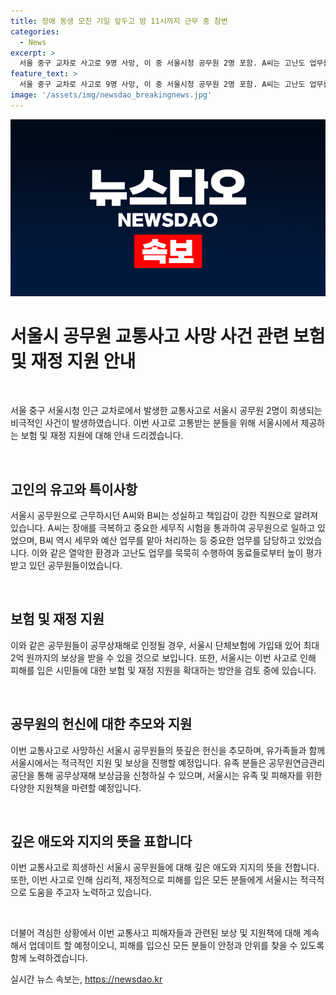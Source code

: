 ```yaml
---
title: 장애 동생 모친 기일 앞두고 밤 11시까지 근무 중 참변
categories:
  - News
excerpt: >
  서울 중구 교차로 사고로 9명 사망, 이 중 서울시청 공무원 2명 포함. A씨는 고난도 업무를 묵묵히 해내며 우수 성과를 보이던 세무직 출신. B씨는 세무와 예산 업무를 겸했고 능력에 대한 평가가 높았다. 이들의 갑작스러운 부고로 시청은 슬픔에 잠겼고, 동료들은 안타깝다는 말로 망연자실했다. 공무상재해로 최대 2억 보상 예상되며, 시민에게도 확대 적용이 검토 중이다. A씨의 헌신적인 모습과 B씨의 성실한 태도가 동료들에게 안타까움을 남겼다.
feature_text: >
  서울 중구 교차로 사고로 9명 사망, 이 중 서울시청 공무원 2명 포함. A씨는 고난도 업무를 묵묵히 해내며 우수 성과를 보이던 세무직 출신. B씨는 세무와 예산 업무를 겸했고 능력에 대한 평가가 높았다. 이들의 갑작스러운 부고로 시청은 슬픔에 잠겼고, 동료들은 안타깝다는 말로 망연자실했다. 공무상재해로 최대 2억 보상 예상되며, 시민에게도 확대 적용이 검토 중이다. A씨의 헌신적인 모습과 B씨의 성실한 태도가 동료들에게 안타까움을 남겼다.
image: '/assets/img/newsdao_breakingnews.jpg'
---
```


<p><img src="/assets/img/newsdao_breakingnews.jpg" alt="ontimetimes 속보" /></p>

<h1 data-ke-size="size26"><b>서울시 공무원 교통사고 사망 사건 관련 보험 및 재정 지원 안내</b></h1>

<p data-ke-size="size16">&nbsp;</p>

<p>서울 중구 서울시청 인근 교차로에서 발생한 교통사고로 서울시 공무원 2명이 희생되는 비극적인 사건이 발생하였습니다. 이번 사고로 고통받는 분들을 위해 서울시에서 제공하는 보험 및 재정 지원에 대해 안내 드리겠습니다.</p>

<p data-ke-size="size16">&nbsp;</p>

<h2 data-ke-size="size26">고인의 유고와 특이사항</h2>

<p>서울시 공무원으로 근무하시던 A씨와 B씨는 성실하고 책임감이 강한 직원으로 알려져 있습니다. A씨는 장애를 극복하고 중요한 세무직 시험을 통과하여 공무원으로 일하고 있었으며, B씨 역시 세무와 예산 업무를 맡아 처리하는 등 중요한 업무를 담당하고 있었습니다. 이와 같은 열악한 환경과 고난도 업무를 묵묵히 수행하여 동료들로부터 높이 평가받고 있던 공무원들이었습니다.</p>

<p data-ke-size="size16">&nbsp;</p>

<h2 data-ke-size="size26">보험 및 재정 지원</h2>

<p>이와 같은 공무원들이 공무상재해로 인정될 경우, 서울시 단체보험에 가입돼 있어 최대 2억 원까지의 보상을 받을 수 있을 것으로 보입니다. 또한, 서울시는 이번 사고로 인해 피해를 입은 시민들에 대한 보험 및 재정 지원을 확대하는 방안을 검토 중에 있습니다.</p>

<p data-ke-size="size16">&nbsp;</p>

<h2 data-ke-size="size26">공무원의 헌신에 대한 추모와 지원</h2>

<p>이번 교통사고로 사망하신 서울시 공무원들의 뜻깊은 헌신을 추모하며, 유가족들과 함께 서울시에서는 적극적인 지원 및 보상을 진행할 예정입니다. 유족 분들은 공무원연금관리공단을 통해 공무상재해 보상금을 신청하실 수 있으며, 서울시는 유족 및 피해자를 위한 다양한 지원책을 마련할 예정입니다.</p>

<p data-ke-size="size16">&nbsp;</p>

<h2 data-ke-size="size26">깊은 애도와 지지의 뜻을 표합니다</h2>

<p>이번 교통사고로 희생하신 서울시 공무원들에 대해 깊은 애도와 지지의 뜻을 전합니다. 또한, 이번 사고로 인해 심리적, 재정적으로 피해를 입은 모든 분들에게 서울시는 적극적으로 도움을 주고자 노력하고 있습니다.</p>

<p data-ke-size="size16">&nbsp;</p>

<p>더불어 격심한 상황에서 이번 교통사고 피해자들과 관련된 보상 및 지원책에 대해 계속해서 업데이트 할 예정이오니, 피해를 입으신 모든 분들이 안정과 안위를 찾을 수 있도록 함께 노력하겠습니다.</p>
실시간 뉴스 속보는, <a href="https://newsdao.kr" rel="dofollow">https://newsdao.kr</a>


